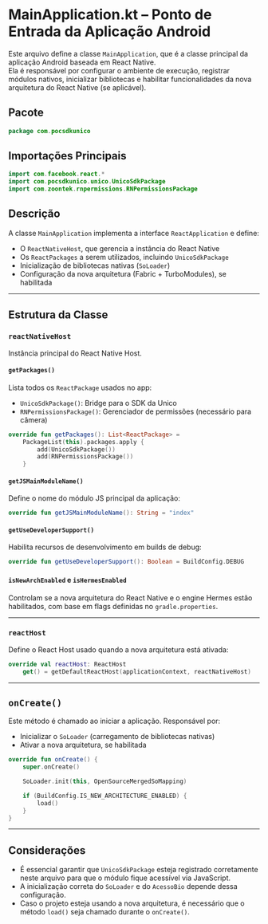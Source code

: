 # MainApplication.kt – Ponto de Entrada da Aplicação Android

Este arquivo define a classe `MainApplication`, que é a classe principal da aplicação Android baseada em React Native.  
Ela é responsável por configurar o ambiente de execução, registrar módulos nativos, inicializar bibliotecas e habilitar funcionalidades da nova arquitetura do React Native (se aplicável).

## Pacote

```kotlin
package com.pocsdkunico
````

## Importações Principais

```kotlin
import com.facebook.react.*
import com.pocsdkunico.unico.UnicoSdkPackage
import com.zoontek.rnpermissions.RNPermissionsPackage
```

## Descrição

A classe `MainApplication` implementa a interface `ReactApplication` e define:

* O `ReactNativeHost`, que gerencia a instância do React Native
* Os `ReactPackages` a serem utilizados, incluindo `UnicoSdkPackage`
* Inicialização de bibliotecas nativas (`SoLoader`)
* Configuração da nova arquitetura (Fabric + TurboModules), se habilitada

---

## Estrutura da Classe

### `reactNativeHost`

Instância principal do React Native Host.

#### `getPackages()`

Lista todos os `ReactPackage` usados no app:

* `UnicoSdkPackage()`: Bridge para o SDK da Unico
* `RNPermissionsPackage()`: Gerenciador de permissões (necessário para câmera)

```kotlin
override fun getPackages(): List<ReactPackage> =
    PackageList(this).packages.apply {
        add(UnicoSdkPackage())
        add(RNPermissionsPackage())
    }
```

#### `getJSMainModuleName()`

Define o nome do módulo JS principal da aplicação:

```kotlin
override fun getJSMainModuleName(): String = "index"
```

#### `getUseDeveloperSupport()`

Habilita recursos de desenvolvimento em builds de debug:

```kotlin
override fun getUseDeveloperSupport(): Boolean = BuildConfig.DEBUG
```

#### `isNewArchEnabled` e `isHermesEnabled`

Controlam se a nova arquitetura do React Native e o engine Hermes estão habilitados, com base em flags definidas no `gradle.properties`.

---

### `reactHost`

Define o React Host usado quando a nova arquitetura está ativada:

```kotlin
override val reactHost: ReactHost
    get() = getDefaultReactHost(applicationContext, reactNativeHost)
```

---

## `onCreate()`

Este método é chamado ao iniciar a aplicação.
Responsável por:

* Inicializar o `SoLoader` (carregamento de bibliotecas nativas)
* Ativar a nova arquitetura, se habilitada

```kotlin
override fun onCreate() {
    super.onCreate()

    SoLoader.init(this, OpenSourceMergedSoMapping)

    if (BuildConfig.IS_NEW_ARCHITECTURE_ENABLED) {
        load()
    }
}
```

---

## Considerações

* É essencial garantir que `UnicoSdkPackage` esteja registrado corretamente neste arquivo para que o módulo fique acessível via JavaScript.
* A inicialização correta do `SoLoader` e do `AcessoBio` depende dessa configuração.
* Caso o projeto esteja usando a nova arquitetura, é necessário que o método `load()` seja chamado durante o `onCreate()`.

